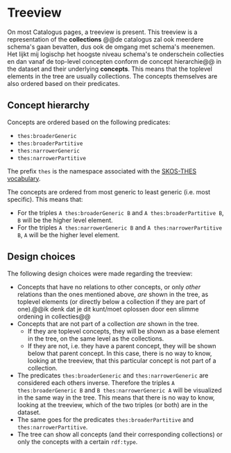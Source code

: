 # Treeview
On most Catalogus pages, a treeview is present. This treeview is a representation of the **collections** @@de catalogus zal ook meerdere schema's gaan bevatten, dus ook de omgang met schema's meenemen. Het lijkt mij logischp het hoogste niveau schema's te onderschein collecties en dan vanaf de top-level concepten conform de concept hierarchie@@ in the dataset and their underlying **concepts**. This means that the toplevel elements in the tree are usually collections. The concepts themselves are also ordered based on their predicates.

## Concept hierarchy
Concepts are ordered based on the following predicates:
- `thes:broaderGeneric`
- `thes:broaderPartitive`
- `thes:narrowerGeneric`
- `thes:narrowerPartitive`

The prefix `thes` is the namespace associated with the [SKOS-THES vocabulary](http://purl.org/iso25964/skos-thes).

The concepts are ordered from most generic to least generic (i.e. most specific). This means that:
- For the triples `A thes:broaderGeneric B` and `A thes:broaderPartitive B`, `B` will be the higher level element.
- For the triples `A thes:narrowerGeneric B` and `A thes:narrowerPartitive B`, `A` will be the higher level element.

## Design choices
The following design choices were made regarding the treeview:
- Concepts that have no relations to other concepts, or only *other* relations than the ones mentioned above, *are* shown in the tree, as toplevel elements (or directly below a collection if they are part of one).@@ik denk dat je dit kunt/moet oplossen door een slimme ordening in collecties@@
- Concepts that are not part of a collection *are* shown in the tree.
  - If they are toplevel concepts, they will be shown as a base element in the tree, on the same level as the collections.
  - If they are not, i.e. they have a parent concept, they will be shown below that parent concept. In this case, there is no way to know, looking at the treeview, that this particular concept is not part of a collection.
- The predicates `thes:broaderGeneric` and `thes:narrowerGeneric` are considered each others inverse. Therefore the triples `A thes:broaderGeneric B` and `B thes:narrowerGeneric A` will be visualized in the same way in the tree. This means that there is no way to know, looking at the treeview, which of the two triples (or both) are in the dataset.
- The same goes for the predicates `thes:broaderPartitive` and `thes:narrowerPartitive`.
- The tree can show all concepts (and their corresponding collections) or only the concepts with a certain `rdf:type`.

